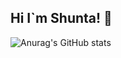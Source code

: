 ## Hi I`m Shunta! 👋
![Anurag's GitHub stats](https://github-readme-stats.vercel.app/api?username=anuraghazra&hide=contribs,prs)





<!--
**Shunta-Hatady/Shunta-Hatady** is a ✨ _special_ ✨ repository because its `README.md` (this file) appears on your GitHub profile.

Here are some ideas to get you started:

- 🔭 I’m currently working on ...
- 🌱 I’m currently learning ...
- 👯 I’m looking to collaborate on ...
- 🤔 I’m looking for help with ...
- 💬 Ask me about ...
- 📫 How to reach me: ...
- 😄 Pronouns: ...
- ⚡ Fun fact: ...
-->
